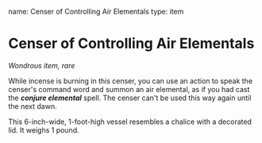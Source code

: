 name: Censer of Controlling Air Elementals
type: item

# Censer of Controlling Air Elementals 
_Wondrous item, rare_ 

While incense is burning in this censer, you can use an action to speak the censer's command word and summon an air elemental, as if you had cast the **_conjure elemental_** spell. The censer can't be used this way again until the next dawn.  

This 6-inch-wide, 1-foot-high vessel resembles a chalice with a decorated lid. It weighs 1 pound. 